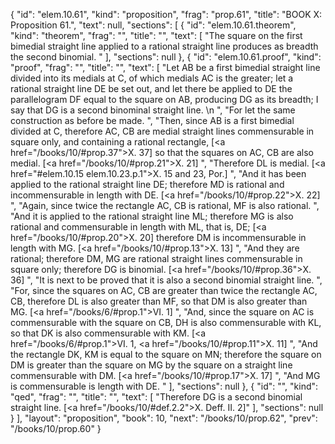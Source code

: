 {
  "id": "elem.10.61",
  "kind": "proposition",
  "frag": "prop.61",
  "title": "BOOK X: Proposition 61.",
  "text": null,
  "sections": [
    {
      "id": "elem.10.61.theorem",
      "kind": "theorem",
      "frag": "",
      "title": "",
      "text": [
        "The square on the first bimedial straight line applied to a rational straight line produces as breadth the second binomial. "
      ],
      "sections": null
    },
    {
      "id": "elem.10.61.proof",
      "kind": "proof",
      "frag": "",
      "title": "",
      "text": [
        "Let AB be a first bimedial straight line divided into its medials at C, of which medials AC is the greater; let a rational straight line DE be set out, and let there be applied to DE the parallelogram DF equal to the square on AB, producing DG as its breadth; I say that DG is a second binominal straight line. \n      ",
        "For let the same construction as before be made. ",
        "Then, since AB is a first bimedial divided at C, therefore AC, CB are medial straight lines commensurable in square only, and containing a rational rectangle, [<a href=\"/books/10/#prop.37\">X. 37</a>] so that the squares on AC, CB are also medial. [<a href=\"/books/10/#prop.21\">X. 21</a>] ",
        "Therefore DL is medial. [<a href=\"#elem.10.15 elem.10.23.p.1\">X. 15 and 23, Por.</a>] ",
        "And it has been applied to the rational straight line DE; therefore MD is rational and incommensurable in length with DE. [<a href=\"/books/10/#prop.22\">X. 22</a>] ",
        "Again, since twice the rectangle AC, CB is rational, MF is also rational. ",
        "And it is applied to the rational straight line ML; therefore MG is also rational and commensurable in length with ML, that is, DE; [<a href=\"/books/10/#prop.20\">X. 20</a>] therefore DM is incommensurable in length with MG. [<a href=\"/books/10/#prop.13\">X. 13</a>] ",
        "And they are rational; therefore DM, MG are rational straight lines commensurable in square only; therefore DG is binomial. [<a href=\"/books/10/#prop.36\">X. 36</a>] ",
        "It is next to be proved that it is also a second binomial straight line. ",
        "For, since the squares on AC, CB are greater than twice the rectangle AC, CB, therefore DL is also greater than MF, so that DM is also greater than MG. [<a href=\"/books/6/#prop.1\">VI. 1</a>] ",
        "And, since the square on AC is commensurable with the square on CB, DH is also commensurable with KL, so that DK is also commensurable with KM. [<a href=\"/books/6/#prop.1\">VI. 1</a>, <a href=\"/books/10/#prop.11\">X. 11</a>] ",
        "And the rectangle DK, KM is equal to the square on MN; therefore the square on DM is greater than the square on MG by the square on a straight line commensurable with DM. [<a href=\"/books/10/#prop.17\">X. 17</a>] ",
        "And MG is commensurable is length with DE. "
      ],
      "sections": null
    },
    {
      "id": "",
      "kind": "qed",
      "frag": "",
      "title": "",
      "text": [
        "Therefore DG is a second binomial straight line. [<a href=\"/books/10/#def.2.2\">X. Deff. II. 2</a>]"
      ],
      "sections": null
    }
  ],
  "layout": "proposition",
  "book": 10,
  "next": "/books/10/prop.62",
  "prev": "/books/10/prop.60"
}

